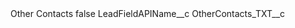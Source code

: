 <?xml version="1.0" encoding="UTF-8"?>
<CustomMetadata xmlns="http://soap.sforce.com/2006/04/metadata" xmlns:xsi="http://www.w3.org/2001/XMLSchema-instance" xmlns:xsd="http://www.w3.org/2001/XMLSchema">
    <label>Other Contacts</label>
    <protected>false</protected>
    <values>
        <field>LeadFieldAPIName__c</field>
        <value xsi:type="xsd:string">OtherContacts_TXT__c</value>
    </values>
</CustomMetadata>
